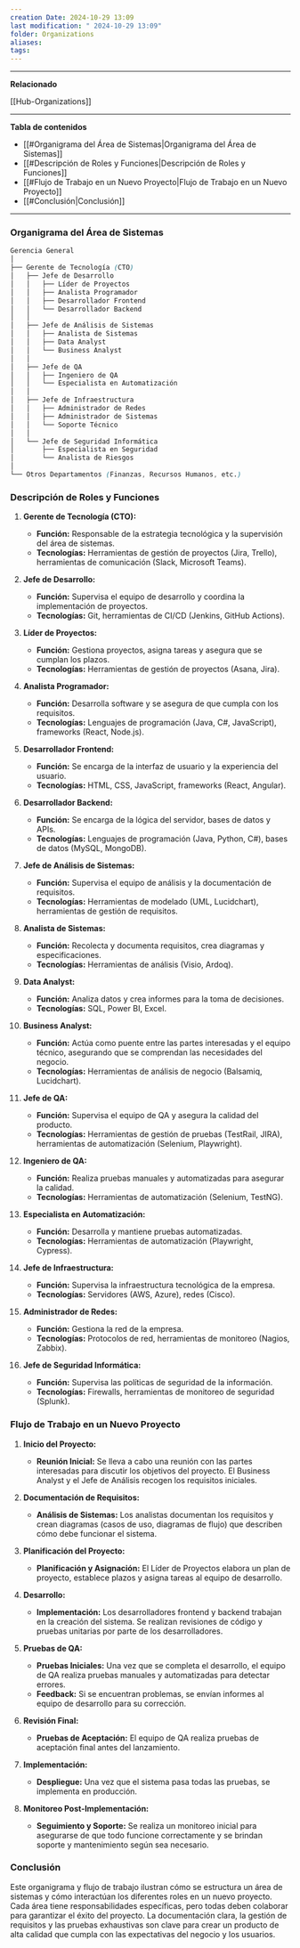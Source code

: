 ```yaml
---
creation Date: 2024-10-29 13:09
last modification: " 2024-10-29 13:09"
folder: Organizations
aliases: 
tags:
---
```

___
**Relacionado**

[[Hub-Organizations]]
___
**Tabla de contenidos**

- [[#Organigrama del Área de Sistemas|Organigrama del Área de Sistemas]]
- [[#Descripción de Roles y Funciones|Descripción de Roles y Funciones]]
- [[#Flujo de Trabajo en un Nuevo Proyecto|Flujo de Trabajo en un Nuevo Proyecto]]
- [[#Conclusión|Conclusión]]

___
### Organigrama del Área de Sistemas

```scss
Gerencia General
│
├── Gerente de Tecnología (CTO)
│   ├── Jefe de Desarrollo
│   │   ├── Líder de Proyectos
│   │   ├── Analista Programador
│   │   ├── Desarrollador Frontend
│   │   └── Desarrollador Backend
│   │
│   ├── Jefe de Análisis de Sistemas
│   │   ├── Analista de Sistemas
│   │   ├── Data Analyst
│   │   └── Business Analyst
│   │
│   ├── Jefe de QA
│   │   ├── Ingeniero de QA
│   │   └── Especialista en Automatización
│   │
│   ├── Jefe de Infraestructura
│   │   ├── Administrador de Redes
│   │   ├── Administrador de Sistemas
│   │   └── Soporte Técnico
│   │
│   └── Jefe de Seguridad Informática
│       ├── Especialista en Seguridad
│       └── Analista de Riesgos
│
└── Otros Departamentos (Finanzas, Recursos Humanos, etc.)
```

### Descripción de Roles y Funciones

1. **Gerente de Tecnología (CTO):**
    
    - **Función:** Responsable de la estrategia tecnológica y la supervisión del área de sistemas.
    - **Tecnologías:** Herramientas de gestión de proyectos (Jira, Trello), herramientas de comunicación (Slack, Microsoft Teams).
2. **Jefe de Desarrollo:**
    
    - **Función:** Supervisa el equipo de desarrollo y coordina la implementación de proyectos.
    - **Tecnologías:** Git, herramientas de CI/CD (Jenkins, GitHub Actions).
3. **Líder de Proyectos:**
    
    - **Función:** Gestiona proyectos, asigna tareas y asegura que se cumplan los plazos.
    - **Tecnologías:** Herramientas de gestión de proyectos (Asana, Jira).
4. **Analista Programador:**
    
    - **Función:** Desarrolla software y se asegura de que cumpla con los requisitos.
    - **Tecnologías:** Lenguajes de programación (Java, C#, JavaScript), frameworks (React, Node.js).
5. **Desarrollador Frontend:**
    
    - **Función:** Se encarga de la interfaz de usuario y la experiencia del usuario.
    - **Tecnologías:** HTML, CSS, JavaScript, frameworks (React, Angular).
6. **Desarrollador Backend:**
    
    - **Función:** Se encarga de la lógica del servidor, bases de datos y APIs.
    - **Tecnologías:** Lenguajes de programación (Java, Python, C#), bases de datos (MySQL, MongoDB).
7. **Jefe de Análisis de Sistemas:**
    
    - **Función:** Supervisa el equipo de análisis y la documentación de requisitos.
    - **Tecnologías:** Herramientas de modelado (UML, Lucidchart), herramientas de gestión de requisitos.
8. **Analista de Sistemas:**
    
    - **Función:** Recolecta y documenta requisitos, crea diagramas y especificaciones.
    - **Tecnologías:** Herramientas de análisis (Visio, Ardoq).
9. **Data Analyst:**
    
    - **Función:** Analiza datos y crea informes para la toma de decisiones.
    - **Tecnologías:** SQL, Power BI, Excel.
10. **Business Analyst:**
    
    - **Función:** Actúa como puente entre las partes interesadas y el equipo técnico, asegurando que se comprendan las necesidades del negocio.
    - **Tecnologías:** Herramientas de análisis de negocio (Balsamiq, Lucidchart).
11. **Jefe de QA:**
    
    - **Función:** Supervisa el equipo de QA y asegura la calidad del producto.
    - **Tecnologías:** Herramientas de gestión de pruebas (TestRail, JIRA), herramientas de automatización (Selenium, Playwright).
12. **Ingeniero de QA:**
    
    - **Función:** Realiza pruebas manuales y automatizadas para asegurar la calidad.
    - **Tecnologías:** Herramientas de automatización (Selenium, TestNG).
13. **Especialista en Automatización:**
    
    - **Función:** Desarrolla y mantiene pruebas automatizadas.
    - **Tecnologías:** Herramientas de automatización (Playwright, Cypress).
14. **Jefe de Infraestructura:**
    
    - **Función:** Supervisa la infraestructura tecnológica de la empresa.
    - **Tecnologías:** Servidores (AWS, Azure), redes (Cisco).
15. **Administrador de Redes:**
    
    - **Función:** Gestiona la red de la empresa.
    - **Tecnologías:** Protocolos de red, herramientas de monitoreo (Nagios, Zabbix).
16. **Jefe de Seguridad Informática:**
    
    - **Función:** Supervisa las políticas de seguridad de la información.
    - **Tecnologías:** Firewalls, herramientas de monitoreo de seguridad (Splunk).

### Flujo de Trabajo en un Nuevo Proyecto

1. **Inicio del Proyecto:**
    
    - **Reunión Inicial:** Se lleva a cabo una reunión con las partes interesadas para discutir los objetivos del proyecto. El Business Analyst y el Jefe de Análisis recogen los requisitos iniciales.
2. **Documentación de Requisitos:**
    
    - **Análisis de Sistemas:** Los analistas documentan los requisitos y crean diagramas (casos de uso, diagramas de flujo) que describen cómo debe funcionar el sistema.
3. **Planificación del Proyecto:**
    
    - **Planificación y Asignación:** El Líder de Proyectos elabora un plan de proyecto, establece plazos y asigna tareas al equipo de desarrollo.
4. **Desarrollo:**
    
    - **Implementación:** Los desarrolladores frontend y backend trabajan en la creación del sistema. Se realizan revisiones de código y pruebas unitarias por parte de los desarrolladores.
5. **Pruebas de QA:**
    
    - **Pruebas Iniciales:** Una vez que se completa el desarrollo, el equipo de QA realiza pruebas manuales y automatizadas para detectar errores.
    - **Feedback:** Si se encuentran problemas, se envían informes al equipo de desarrollo para su corrección.
6. **Revisión Final:**
    
    - **Pruebas de Aceptación:** El equipo de QA realiza pruebas de aceptación final antes del lanzamiento.
7. **Implementación:**
    
    - **Despliegue:** Una vez que el sistema pasa todas las pruebas, se implementa en producción.
8. **Monitoreo Post-Implementación:**
    
    - **Seguimiento y Soporte:** Se realiza un monitoreo inicial para asegurarse de que todo funcione correctamente y se brindan soporte y mantenimiento según sea necesario.

### Conclusión

Este organigrama y flujo de trabajo ilustran cómo se estructura un área de sistemas y cómo interactúan los diferentes roles en un nuevo proyecto. Cada área tiene responsabilidades específicas, pero todas deben colaborar para garantizar el éxito del proyecto. La documentación clara, la gestión de requisitos y las pruebas exhaustivas son clave para crear un producto de alta calidad que cumpla con las expectativas del negocio y los usuarios.